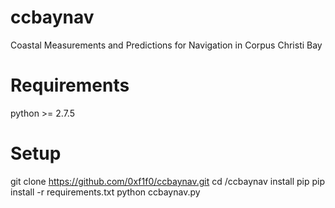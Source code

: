 # ccbaynav
Coastal Measurements and Predictions for Navigation in Corpus Christi Bay

# Requirements
python >= 2.7.5

# Setup
git clone https://github.com/0xf1f0/ccbaynav.git
cd /ccbaynav
install pip
pip install -r requirements.txt
python ccbaynav.py
